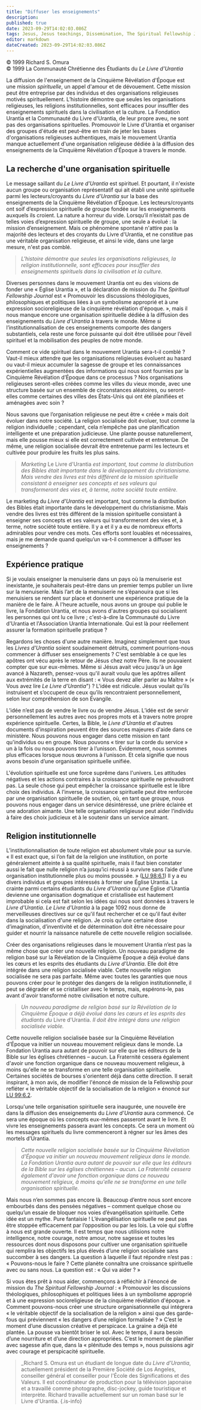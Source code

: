 ```yaml
---
title: "Diffuser les enseignements"
description: 
published: true
date: 2023-09-29T14:02:03.086Z
tags: Jesus, Jesus teachings, Dissemination, The Spiritual Fellowship Journal, Spiritual Fellowship, article
editor: markdown
dateCreated: 2023-09-29T14:02:03.086Z
---
```


<p class="v-card v-sheet theme--light gray lighten-3 px-2">© 1999 Richard S. Omura<br>© 1999 La Communauté Chrétienne des Étudiants du <i>Le Livre d'Urantia</i ></p>



La diffusion de l'enseignement de la Cinquième Révélation d'Époque est une mission _spirituelle_, un appel d'amour et de dévouement. Cette mission peut être entreprise par des individus et des organisations religieuses motivés spirituellement. L’histoire démontre que seules les organisations religieuses, les religions institutionnelles, sont efficaces pour insuffler des enseignements spirituels dans la civilisation et la culture. La Fondation Urantia et la Communauté du Livre d'Urantia, de leur propre aveu, ne sont pas des organisations spirituelles. Promouvoir le Livre d'Urantia et organiser des groupes d'étude est peut-être en train de jeter les bases d'organisations religieuses authentiques, mais le mouvement Urantia manque actuellement d'une organisation religieuse dédiée à la diffusion des enseignements de la Cinquième Révélation d'Époque à travers le monde.

## La recherche d'une organisation spirituelle

Le message saillant du _Le Livre d'Urantia_ est spirituel. Et pourtant, il n'existe aucun groupe ou organisation représentatif qui ait établi une unité spirituelle parmi les lecteurs/croyants du _Livre d'Urantia_ sur la base des enseignements de la Cinquième Révélation d'Époque. Les lecteurs/croyants ont soif d’expression spirituelle de groupe fondée sur les enseignements auxquels ils croient. La nature a horreur du vide. Lorsqu’il n’existait pas de telles voies d’expression spirituelle de groupe, une seule a évolué : la mission d’enseignement. Mais ce phénomène spontané n'attire pas la majorité des lecteurs et des croyants du Livre d'Urantia, et ne constitue pas une véritable organisation religieuse, et ainsi le vide, dans une large mesure, n'est pas comblé.

> _L'histoire démontre que seules les organisations religieuses, la religion institutionnelle, sont efficaces pour insuffler des enseignements spirituels dans la civilisation et la culture._

Diverses personnes dans le mouvement Urantia ont eu des visions de fonder une « Église Urantia », et la déclaration de mission du _The Spiritual Fellowship Journal_ est « Promouvoir les discussions théologiques, philosophiques et politiques liées à un symbolisme approprié et à une expression socioreligieuse de la cinquième révélation d'époque. », mais il nous manque encore une organisation spirituelle dédiée à la diffusion des enseignements du _Livre d'Urantia_ à travers le monde. Même si l’institutionnalisation de ces enseignements comporte des dangers substantiels, cela reste une force puissante qui doit être utilisée pour l’éveil spirituel et la mobilisation des peuples de notre monde.

Comment ce vide spirituel dans le mouvement Urantia sera-t-il comblé ? Vaut-il mieux attendre que les organisations religieuses évoluent au hasard ou vaut-il mieux accumuler la sagesse de groupe et les connaissances expérientielles augmentées des informations qui nous sont fournies par la Cinquième Révélation d’Époque dans ce processus ? Nos organisations religieuses seront-elles créées comme les villes du vieux monde, avec une structure basée sur un ensemble de circonstances aléatoires, ou seront-elles comme certaines des villes des États-Unis qui ont été planifiées et aménagées avec soin ?

Nous savons que l’organisation religieuse ne peut être « créée » mais doit évoluer dans notre société. La religion socialisée doit évoluer, tout comme la religion individuelle ; cependant, cela n’empêche pas une planification intelligente et une préparation judicieuse. Une plante pousse naturellement, mais elle pousse mieux si elle est correctement cultivée et entretenue. De même, une religion socialisée devrait être entretenue parmi les lecteurs et cultivée pour produire les fruits les plus sains.

> _Marketing_ Le Livre d'Urantia _est important, tout comme la distribution des Bibles était importante dans le développement du christianisme. Mais vendre des livres est très différent de la mission spirituelle consistant à enseigner ses concepts et ses valeurs qui transformeront des vies et, à terme, notre société toute entière._

Le marketing du _Livre d'Urantia_ est important, tout comme la distribution des Bibles était importante dans le développement du christianisme. Mais vendre des livres est très différent de la mission spirituelle consistant à enseigner ses concepts et ses valeurs qui transformeront des vies et, à terme, notre société toute entière. Il y a et il y a eu de nombreux efforts admirables pour vendre ces mots. Ces efforts sont louables et nécessaires, mais je me demande quand quelqu’un va-t-il commencer à diffuser les enseignements ?

## Expérience pratique

Si je voulais enseigner la menuiserie dans un pays où la menuiserie est inexistante, je souhaiterais peut-être dans un premier temps publier un livre sur la menuiserie. Mais l’art de la menuiserie ne s’épanouira que si les menuisiers se rendent sur place et donnent une expérience pratique de la manière de le faire. À l'heure actuelle, nous avons un groupe qui publie le livre, la Fondation Urantia, et nous avons d'autres groupes qui socialisent les personnes qui ont lu ce livre ; c'est-à-dire la Communauté du Livre d'Urantia et l'Association Urantia Internationale. Qui est là pour réellement assurer la formation spirituelle pratique ?

Regardons les choses d'une autre manière. Imaginez simplement que tous les _Livres d'Urantia_ soient soudainement détruits, comment pourrions-nous commencer à diffuser ses enseignements ? C'est semblable à ce que les apôtres ont vécu après le retour de Jésus chez notre Père. Ils ne pouvaient compter que sur eux-mêmes. Même si Jésus avait vécu jusqu'à un âge avancé à Nazareth, pensez-vous qu'il aurait voulu que les apôtres aillent aux extrémités de la terre en disant : « Vous devez aller parler au Maître » (« Vous avez lire _Le Livre d'Urantia_") ? L'idée est ridicule. Jésus voulait qu’ils instruisent et s’occupent de ceux qu’ils rencontraient personnellement, selon leur compréhension de son Évangile.

L’idée n’est pas de vendre le livre ou de vendre Jésus. L’idée est de servir personnellement les autres avec nos propres mots et à travers notre propre expérience spirituelle. Certes, la Bible, le _Livre d'Urantia_ et d'autres documents d'inspiration peuvent être des sources majeures d'aide dans ce ministère. Nous pouvons nous engager dans cette mission en tant qu'individus ou en groupe. Nous pouvons « tirer sur la corde du service » un à la fois ou nous pouvons tirer à l’unisson. Évidemment, nous sommes plus efficaces lorsque nous œuvrons à l’unisson. Et cela signifie que nous avons besoin d’une organisation spirituelle unifiée.

L'évolution spirituelle est une force suprême dans l'univers. Les attitudes négatives et les actions contraires à la croissance spirituelle ne prévaudront pas. La seule chose qui peut empêcher la croissance spirituelle est le libre choix des individus. À l’inverse, la croissance spirituelle peut être renforcée par une organisation spirituelle de soutien, où, en tant que groupe, nous pouvons nous engager dans un service désintéressé, une prière éclairée et une adoration aimante. Une telle organisation religieuse peut aider l’individu à faire des choix judicieux et à le soutenir dans un service aimant.

## Religion institutionnelle

L’institutionnalisation de toute religion est absolument vitale pour sa survie. « Il est exact que, si l’on fait de la religion une institution, on porte généralement atteinte à sa qualité spirituelle, mais il faut bien constater aussi le fait que nulle religion n’a jusqu’ici réussi à survivre sans l’aide d’une organisation institutionnelle plus ou moins poussée. » ([LU 98:6.1](/fr/The_Urantia_Book/98#p6_1)) Il y a eu divers individus et groupes intéressés à former une Église Urantia. La crainte parmi certains étudiants du _Livre d'Urantia_ qu'une Église d'Urantia devienne une organisation dogmatique et cristallisée est hautement improbable si cela est fait selon les idées qui nous sont données à travers le _Livre d'Urantia_. _Le Livre d'Urantia_ à la page 1092 nous donne de merveilleuses directives sur ce qu'il faut rechercher et ce qu'il faut éviter dans la socialisation d'une religion. Je crois qu’une certaine dose d’imagination, d’inventivité et de détermination doit être nécessaire pour guider et nourrir la naissance naturelle de cette nouvelle religion socialisée.

Créer des organisations religieuses dans le mouvement Urantia n’est pas la même chose que créer une nouvelle religion. Un nouveau paradigme de religion basé sur la Révélation de la Cinquième Époque a déjà évolué dans les cœurs et les esprits des étudiants du _Livre d'Urantia_. Elle doit être intégrée dans une religion socialisée viable. Cette nouvelle religion socialisée ne sera pas parfaite. Même avec toutes les garanties que nous pouvons créer pour le protéger des dangers de la religion institutionnelle, il peut se dégrader et se cristalliser avec le temps, mais, espérons-le, pas avant d'avoir transformé notre civilisation et notre culture.

> _Un nouveau paradigme de religion basé sur la Révélation de la Cinquième Époque a déjà évolué dans les cœurs et les esprits des étudiants du_ Livre d'Urantia. _Il doit être intégré dans une religion socialisée viable._

Cette nouvelle religion socialisée basée sur la Cinquième Révélation d'Époque va initier un nouveau mouvement religieux dans le monde. La Fondation Urantia aura autant de pouvoir sur elle que les éditeurs de la Bible sur les églises chrétiennes – aucun. La Fraternité cessera également d'avoir une fonction organique dans ce nouveau mouvement religieux, à moins qu'elle ne se transforme en une telle organisation spirituelle. Certaines sociétés de bourses s'orientent déjà dans cette direction. Il serait inspirant, à mon avis, de modifier l'énoncé de mission de la Fellowship pour refléter « le véritable objectif de la socialisation de la religion » énoncé sur [LU 99:6.2](/fr/The_Urantia_Book/99#p6_2).

Lorsqu'une telle organisation spirituelle sera inaugurée, une nouvelle ère dans la diffusion des enseignements du _Livre d'Urantia_ aura commencé. Ce sera une époque où les concepts eux-mêmes passeront avant le livre. Et vivre les enseignements passera avant les concepts. Ce sera un moment où les messages spirituels du livre commenceront à régner sur les âmes des mortels d’Urantia.

> _Cette nouvelle religion socialisée basée sur la Cinquième Révélation d'Époque va initier un nouveau mouvement religieux dans le monde. La Fondation Urantia aura autant de pouvoir sur elle que les éditeurs de la Bible sur les églises chrétiennes – aucun. La Fraternité cessera également d'avoir une fonction organique dans ce nouveau mouvement religieux, à moins qu'elle ne se transforme en une telle organisation spirituelle._

Mais nous n’en sommes pas encore là. Beaucoup d’entre nous sont encore embourbés dans des pensées négatives – comment quelque chose ou quelqu’un essaie de bloquer nos voies d’évangélisation spirituelle. Cette idée est un mythe. Pure fantaisie ! L’évangélisation spirituelle ne peut pas être stoppée efficacement par l’opposition ou par les lois. La voie qui s’offre à nous est grande ouverte. Il est temps que nous utilisions notre intelligence, notre courage, notre amour, notre sagesse et toutes les ressources dont nous disposons pour cultiver une organisation spirituelle qui remplira les objectifs les plus élevés d’une religion socialisée sans succomber à ses dangers. La question à laquelle il faut répondre n’est pas : « Pouvons-nous le faire ? Cette planète connaîtra une croissance spirituelle avec ou sans nous. La question est : « Qui va aider ? »

Si vous êtes prêt à nous aider, commençons à réfléchir à l'énoncé de mission du _The Spiritual Fellowship Journal_ : « Promouvoir les discussions théologiques, philosophiques et politiques liées à un symbolisme approprié et à une expression socioreligieuse de la cinquième révélation d'époque. » Comment pouvons-nous créer une structure organisationnelle qui intégrera « le véritable objectif de la socialisation de la religion » ainsi que des garde-fous qui préviennent « les dangers d’une religion formalisée ? » C’est le moment d’une discussion créative et perspicace. La graine a déjà été plantée. La pousse va bientôt briser le sol. Avec le temps, il aura besoin d’une nourriture et d’une direction appropriées. C’est le moment de planifier avec sagesse afin que, dans la « plénitude des temps », nous puissions agir avec courage et perspicacité spirituelle.

> _Richard S. Omura est un étudiant de longue date du _Livre d'Urantia_, actuellement président de la Première Société de Los Angeles, conseiller général et conseiller pour l'École des Significations et des Valeurs. Il est coordinateur de production pour la télévision japonaise et a travaillé comme photographe, disc-jockey, guide touristique et interprète. Richard travaille actuellement sur un roman basé sur le Livre d'Urantia.
{.is-info}

